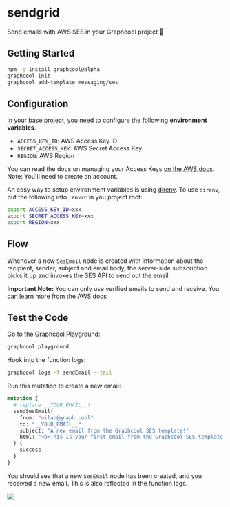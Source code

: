 # sendgrid

Send emails with AWS SES in your Graphcool project 🎁

## Getting Started

```sh
npm -g install graphcool@alpha
graphcool init
graphcool add-template messaging/ses
```

## Configuration

In your base project, you need to configure the following **environment variables**.

- `ACCESS_KEY_ID`: AWS Access Key ID
- `SECRET_ACCESS_KEY`: AWS Secret Access Key
- `REGION`: AWS Region

You can read the docs on managing your Access Keys [on the AWS docs](https://docs.aws.amazon.com/general/latest/gr/managing-aws-access-keys.html). Note: You'll need to create an account.

An easy way to setup environment variables is using [direnv](https://direnv.net/).
To use `direnv`, put the following into `.envrc` in you project root:

```sh
export ACCESS_KEY_ID=xxx
export SECRET_ACCESS_KEY=xxx
export REGION=xxx
```

## Flow

Whenever a new `SesEmail` node is created with information about the recipient, sender, subject and email body, the server-side subscription picks it up and invokes the SES API to send out the email.

**Important Note:** You can only use verified emails to send and receive. You can learn more [from the AWS docs](https://docs.aws.amazon.com/ses/latest/DeveloperGuide/verify-email-addresses.html)

## Test the Code

Go to the Graphcool Playground:

```sh
graphcool playground
```

Hook into the function logs:

```sh
graphcool logs -f sendEmail --tail
```

Run this mutation to create a new email:

```graphql
mutation {
  # replace __YOUR_EMAIL__!
  sendSesEmail(
    from: "nilan@graph.cool"
    to: "__YOUR_EMAIL__"
    subject: "A new email from the Graphcool SES template!"
    html: "<b>This is your first email from the Graphcool SES template!</b>"
  ) {
    success
  }
}
```

You should see that a new `SesEmail` node has been created, and you received a new email. This is also reflected in the function logs.

![](http://i.imgur.com/5RHR6Ku.png)
